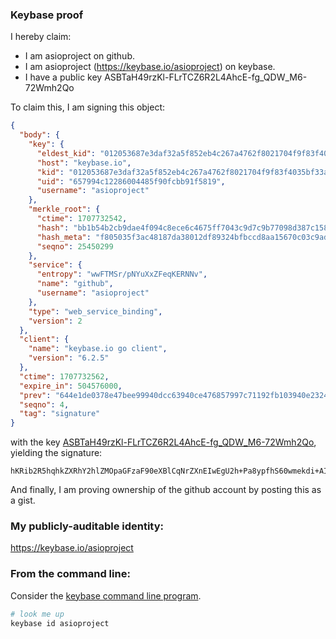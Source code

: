 ### Keybase proof

I hereby claim:

  * I am asioproject on github.
  * I am asioproject (https://keybase.io/asioproject) on keybase.
  * I have a public key ASBTaH49rzKl-FLrTCZ6R2L4AhcE-fg_QDW_M6-72Wmh2Qo

To claim this, I am signing this object:

```json
{
  "body": {
    "key": {
      "eldest_kid": "012053687e3daf32a5f852eb4c267a4762f8021704f9f83f4035bf33afbbd969a1d90a",
      "host": "keybase.io",
      "kid": "012053687e3daf32a5f852eb4c267a4762f8021704f9f83f4035bf33afbbd969a1d90a",
      "uid": "657994c12286004485f90fcbb91f5819",
      "username": "asioproject"
    },
    "merkle_root": {
      "ctime": 1707732542,
      "hash": "bb1b54b2cb9dae4f094c8ece6c4675ff7043c9d7c9b77098d387c158a6960620777d1dffe0aff81393f13d0935920a33e09c7e467e3faa30e3805c412b7d57e8",
      "hash_meta": "f805035f3ac48187da38012df89324bfbccd8aa15670c03c9ad4dc74388f35aa",
      "seqno": 25450299
    },
    "service": {
      "entropy": "wwFTMSr/pNYuXxZFeqKERNNv",
      "name": "github",
      "username": "asioproject"
    },
    "type": "web_service_binding",
    "version": 2
  },
  "client": {
    "name": "keybase.io go client",
    "version": "6.2.5"
  },
  "ctime": 1707732562,
  "expire_in": 504576000,
  "prev": "644e1de0378e47bee99940dcc63940ce476857997c71192fb103940e2324464f",
  "seqno": 4,
  "tag": "signature"
}
```

with the key [ASBTaH49rzKl-FLrTCZ6R2L4AhcE-fg_QDW_M6-72Wmh2Qo](https://keybase.io/asioproject), yielding the signature:

```
hKRib2R5hqhkZXRhY2hlZMOpaGFzaF90eXBlCqNrZXnEIwEgU2h+Pa8ypfhS60wmekdi+AIXBPn4P0A1vzOvu9lpodkKp3BheWxvYWTESpcCBMQgZE4d4DeOR77pmUDcxjlAzkdoV5l8cRkvsQOUDiMkRk/EILKwZLyxy8lpLaRiADx/zj/XYQ1zpyheQJiNGbSwWsdoAgHCo3NpZ8RANcG6Kz+UDHC+H41fiovcFw/JeUlLrzjDEIQKCW9giuF9T2dia1z0DyZiDqr9syqY7k+v2kLBr8oNVgJunwExDKhzaWdfdHlwZSCkaGFzaIKkdHlwZQildmFsdWXEIFHr2+NbzZu2EdaQ99DoTDEmcK3YiG/ZTyLE822hWc2Wo3RhZ80CAqd2ZXJzaW9uAQ==

```

And finally, I am proving ownership of the github account by posting this as a gist.

### My publicly-auditable identity:

https://keybase.io/asioproject

### From the command line:

Consider the [keybase command line program](https://keybase.io/download).

```bash
# look me up
keybase id asioproject
```
